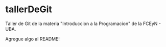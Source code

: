 # tallerDeGit

Taller de Git de la materia "Introduccion a la Programacion" de la FCEyN - UBA.

Agregue algo al README!

